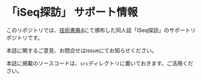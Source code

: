 # 「iSeq探訪」 サポート情報

このリポジトリでは、[技術書典4](https://techbookfest.org/event/tbf04)にて頒布した同人誌「iSeq探訪」のサポートリポジトリです。

本誌に関するご意見、お問合せはissueにてお知らせください。

本誌に掲載のソースコードは、`src`ディレクトリに置いておきます。ご活用ください。
